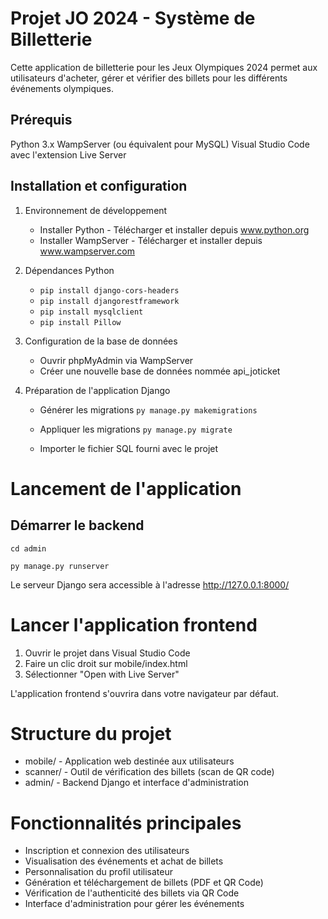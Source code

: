 # Projet JO 2024 - Système de Billetterie
Cette application de billetterie pour les Jeux Olympiques 2024 permet aux utilisateurs d'acheter, gérer et vérifier des billets pour les différents événements olympiques.


## Prérequis

Python 3.x
WampServer (ou équivalent pour MySQL)
Visual Studio Code avec l'extension Live Server

## Installation et configuration
1. Environnement de développement
	- Installer Python - Télécharger et installer depuis www.python.org
	- Installer WampServer - Télécharger et installer depuis www.wampserver.com

2. Dépendances Python
	- `pip install django-cors-headers`
	- `pip install djangorestframework`
	- `pip install mysqlclient`
	- `pip install Pillow`

3. Configuration de la base de données
	- Ouvrir phpMyAdmin via WampServer
	- Créer une nouvelle base de données nommée api_joticket

4. Préparation de l'application Django
	- Générer les migrations
	`py manage.py makemigrations`

	- Appliquer les migrations
	`py manage.py migrate`

	- Importer le fichier SQL fourni avec le projet

# Lancement de l'application
## Démarrer le backend

`cd admin`

`py manage.py runserver`

Le serveur Django sera accessible à l'adresse http://127.0.0.1:8000/

# Lancer l'application frontend

1. Ouvrir le projet dans Visual Studio Code
2. Faire un clic droit sur mobile/index.html
3. Sélectionner "Open with Live Server"

L'application frontend s'ouvrira dans votre navigateur par défaut.

# Structure du projet

- mobile/ - Application web destinée aux utilisateurs
- scanner/ - Outil de vérification des billets (scan de QR code)
- admin/ - Backend Django et interface d'administration

# Fonctionnalités principales

- Inscription et connexion des utilisateurs
- Visualisation des événements et achat de billets
- Personnalisation du profil utilisateur
- Génération et téléchargement de billets (PDF et QR Code)
- Vérification de l'authenticité des billets via QR Code
- Interface d'administration pour gérer les événements
